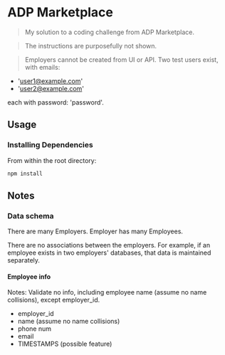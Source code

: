 # ADP Marketplace

> My solution to a coding challenge from ADP Marketplace.

> The instructions are purposefully not shown.

> Employers cannot be created from UI or API. Two test users exist, with emails:

- 'user1@example.com'
- 'user2@example.com'

each with password: 'password'.

## Usage

### Installing Dependencies

From within the root directory:

```sh
npm install
```

## Notes

### Data schema

There are many Employers. Employer has many Employees.

There are no associations between the employers. For example, if an employee exists in two employers' databases, that data is maintained separately.

#### Employee info

Notes: Validate no info, including employee name (assume no name collisions), except employer_id.

- employer_id
- name (assume no name collisions)
- phone num
- email
- TIMESTAMPS (possible feature)
